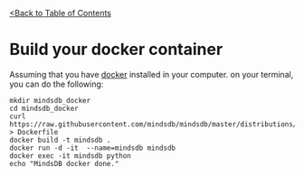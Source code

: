 [<Back to Table of Contents](../../README.md)

# Build your docker container

Assuming that you have [docker](https://docs.docker.com/install/) installed in your computer.
on your terminal, you can do the following:

```
mkdir mindsdb_docker
cd mindsdb_docker
curl https://raw.githubusercontent.com/mindsdb/mindsdb/master/distributions/docker/Dockerfile > Dockerfile
docker build -t mindsdb .
docker run -d -it  --name=mindsdb mindsdb
docker exec -it mindsdb python
echo "MindsDB docker done."
```
